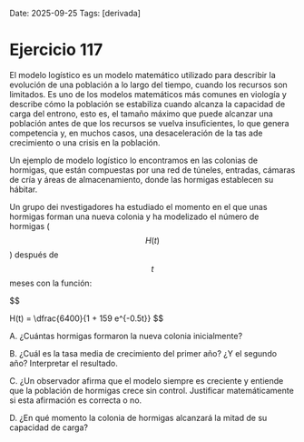Date: 2025-09-25
Tags: [derivada]

# Ejercicio 117

 
El modelo logístico es un modelo matemático utilizado para describir la evolución de una población a lo largo del tiempo, cuando los recursos son limitados. Es uno de los modelos matemáticos más comunes en viología y describe cómo la población se estabiliza cuando alcanza la capacidad de carga del entrono, esto es, el tamaño máximo que puede alcanzar una población antes de que los recursos se vuelva insuficientes, lo que genera competencia y, en muchos casos, una desaceleración de la tas ade crecimiento o una crisis en la población.

Un ejemplo de modelo logístico lo encontramos en las colonias de hormigas, que están compuestas por una red de túneles, entradas, cámaras de cría y áreas de almacenamiento, donde las hormigas establecen su hábitar.

Un grupo dei nvestigadores ha estudiado el momento en el que unas hormigas forman una nueva colonia y ha modelizado el número de hormigas ( $$ H(t)$$  ) después de  $$ t$$   meses con la función:

$$
 
H(t) =  \dfrac{6400}{1 + 159 e^{-0.5t}}
$$

A.    ¿Cuántas hormigas formaron la nueva colonia inicialmente?

B.    ¿Cuál es la tasa media de crecimiento del primer año? ¿Y el segundo año? Interpretar el resultado.

C.    ¿Un observador afirma que el modelo siempre es creciente y entiende que la población de hormigas crece sin control. Justificar matemáticamente si esta afirmación es correcta o no.

D.    ¿En qué momento la colonia de hormigas alcanzará la mitad de su capacidad de carga?

